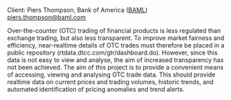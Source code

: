 Client: Piers Thompson, Bank of America ([BAML](BAML "wikilink"))
<piers.thompson@baml.com>

Over-the-counter (OTC) trading of financial products is less regulated
than exchange trading, but also less transparent. To improve market
fairness and efficiency, near-realtime details of OTC trades must
therefore be placed in a public repository
(rtdata.dtcc.com/gtr/dashboard.do). However, since this data is not easy
to view and analyse, the aim of increased transparency has not been
achieved. The aim of this project is to provide a convenient means of
accessing, viewing and analysing OTC trade data. This should provide
realtime data on current prices and trading volumes, historic trends,
and automated identification of pricing anomalies and trend alerts.